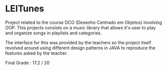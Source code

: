 # LEITunes

Project related to the course DCO (Desenho Centrado em Objetos) involving OOP.
This projects consists on a music library that allows it's user to play and organize songs in playlists and categories.

The interface for this was provided by the teachers so the project itself revolved around using different design patterns in JAVA to reproduce the features asked by the teacher.

Final Grade : 17.2 / 20
